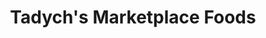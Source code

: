 ---
title: "Tadych's Marketplace Foods"
url: /marquette/tadychs-marketplace-foods/
shop: supermarket
---